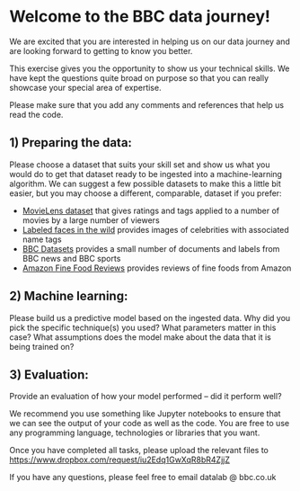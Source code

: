 # Welcome to the BBC data journey!

We are excited that you are interested in helping us on our data journey and are looking forward to getting to know you better.

This exercise gives you the opportunity to show us your technical skills. We have kept the questions quite broad on purpose so that you can really showcase your special area of expertise. 

Please make sure that you add any comments and references that help us read the code.

## 1) Preparing the data:
Please choose a dataset that suits your skill set and show us what you would do to get that dataset ready to be ingested into a machine-learning algorithm.
We can suggest a few possible datasets to make this a little bit easier, but you may choose a different, comparable, dataset if you prefer:
-	[MovieLens dataset](https://grouplens.org/datasets/movielens/) that gives ratings and tags applied to a number of movies by a large number of viewers
-	[Labeled faces in the wild](http://vis-www.cs.umass.edu/lfw/) provides images of celebrities with associated name tags
-	[BBC Datasets](http://mlg.ucd.ie/datasets/bbc.html) provides a small number of documents and labels from BBC news and BBC sports
- [Amazon Fine Food Reviews](https://www.kaggle.com/qwikfix/amazon-recommendation-dataset/data) provides reviews of fine foods from Amazon

## 2) Machine learning:
Please build us a predictive model based on the ingested data. Why did you pick the specific technique(s) you used? What parameters matter in this case? What assumptions does the model make about the data that it is being trained on?

## 3) Evaluation:
Provide an evaluation of how your model performed – did it perform well? 

We recommend you use something like Jupyter notebooks to ensure that we can see the output of your code as well as the code. You are free to use any programming language, technologies or libraries that you want.

Once you have completed all tasks, please upload the relevant files to https://www.dropbox.com/request/iu2Edq1GwXqR8bR4ZjjZ 

If you have any questions, please feel free to email datalab @ bbc.co.uk 
